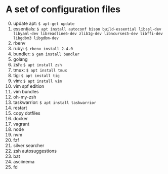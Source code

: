 # A set of configuration files

0) update apt: `$ apt-get update`
1) essentials: `$ apt install autoconf bison build-essential libssl-dev libyaml-dev libreadline6-dev zlib1g-dev libncurses5-dev libffi-dev libgdbm3 libgdbm-dev`
2) rbenv
3) ruby: `$ rbenv install 2.4.0`
4) bundler: `$ gem install bundler`
4) golang
5) zsh: `$ apt install zsh`
6) tmux: `$ apt install tmux`
7) tig: `$ apt install tig`
8) vim: `$ apt install vim`
9) vim spf edition
10) vim bundles
11) oh-my-zsh
12) taskwarrior: `$ apt install taskwarrior`
13) restart
14) copy dotfiles
15) docker
16) vagrant
17) node
18) nvm
19) fzf
20) silver searcher
21) zsh autosuggestions
22) bat
23) asciinema
24) fd
